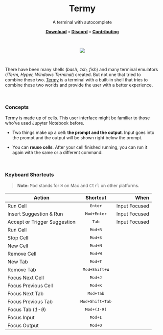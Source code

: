 <h1 align="center">Termy</h1>

<p align="center">
  A terminal with autocomplete
</p>

<p align="center">
  <a href="https://github.com/termyapp/Termy/releases"><strong>Download</strong></a> •
  <a href="http://discord.com/invite/tzrRhdZ"><strong>Discord</strong></a> •
  <a href="/contributing.md"><strong>Contributing</strong></a>
</p>

<br/>

<p align="center">
  <a href="https://termy.app" target="_blank"><img src="https://termy.app/screenshot.jpg" /></a>
</p>

<br/>

There have been many shells (_bash, zsh, fish_) and many terminal emulators (_iTerm, Hyper, Windows Terminal_) created. But not one that tried to combine these two. [Termy](https://termy.app/) is a terminal with a built-in shell that tries to combine these two worlds and provide the user with a better experience.

<br/>

### Concepts

Termy is made up of cells. This user interface might be familiar to those who've used Jupyter Notebook before.

- Two things make up a cell: **the prompt and the output**. Input goes into the prompt and the output will be shown right below the prompt.

- You can **reuse cells**. After your cell finished running, you can run it again with the same or a different command.

<br/>

### Keyboard Shortcuts

> **Note:** <kbd>Mod</kbd> stands for <kbd>⌘</kbd> on Mac and <kbd>Ctrl</kbd> on other platforms.

| Action                       |         Shortcut         |          When |
| ---------------------------- | :----------------------: | ------------: |
| Run Cell                     |     <kbd>Enter</kbd>     | Input Focused |
| Insert Suggestion & Run      |   <kbd>Mod+Enter</kbd>   | Input Focused |
| Accept or Trigger Suggestion |      <kbd>Tab</kbd>      | Input Focused |
| Run Cell                     |     <kbd>Mod+R</kbd>     |               |
| Stop Cell                    |     <kbd>Mod+S</kbd>     |               |
| New Cell                     |     <kbd>Mod+N</kbd>     |               |
| Remove Cell                  |     <kbd>Mod+W</kbd>     |               |
| New Tab                      |     <kbd>Mod+T</kbd>     |               |
| Remove Tab                   |  <kbd>Mod+Shift+W</kbd>  |               |
| Focus Next Cell              |     <kbd>Mod+J</kbd>     |               |
| Focus Previous Cell          |     <kbd>Mod+K</kbd>     |               |
| Focus Next Tab               |    <kbd>Mod+Tab</kbd>    |               |
| Focus Previous Tab           | <kbd>Mod+Shift+Tab</kbd> |               |
| Focus Tab (_1-9_)            |  <kbd>Mod+(_1-9_)</kbd>  |               |
| Focus Input                  |     <kbd>Mod+I</kbd>     |               |
| Focus Output                 |     <kbd>Mod+O</kbd>     |               |

